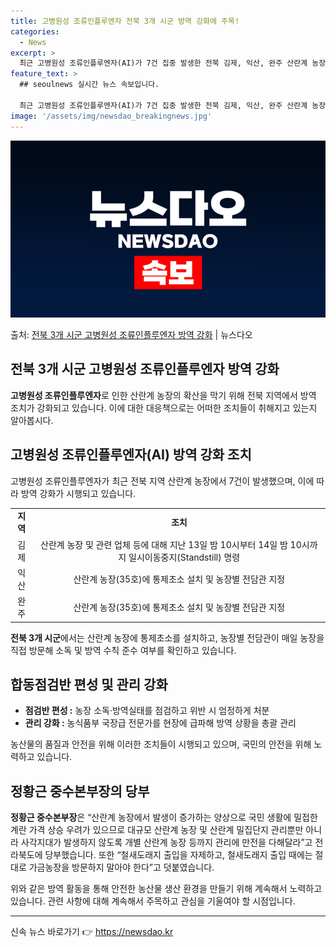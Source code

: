 ```yaml
---
title: 고병원성 조류인플루엔자 전북 3개 시군 방역 강화에 주목!
categories:
  - News
excerpt: >
  최근 고병원성 조류인플루엔자(AI)가 7건 집중 발생한 전북 김제, 익산, 완주 산란계 농장에 대한 방역을 …
feature_text: >
  ## seoulnews 실시간 뉴스 속보입니다.

  최근 고병원성 조류인플루엔자(AI)가 7건 집중 발생한 전북 김제, 익산, 완주 산란계 농장에 대한 방역을 …
image: '/assets/img/newsdao_breakingnews.jpg'
---
```


![뉴스다오 속보](/assets/img/newsdao_breakingnews.jpg)

<p>출처: <a href="https://newsdao.kr/2811" rel="dofollow">전북 3개 시군 고병원성 조류인플루엔자 방역 강화</a> | 뉴스다오</p>

<h2>전북 3개 시군 고병원성 조류인플루엔자 방역 강화</h2>
<p data-ke-size="size16"><b>고병원성 조류인플루엔자</b>로 인한 산란계 농장의 확산을 막기 위해 전북 지역에서 방역 조치가 강화되고 있습니다. 이에 대한 대응책으로는 어떠한 조치들이 취해지고 있는지 알아봅시다.</p>

<h2 data-ke-size="size26">고병원성 조류인플루엔자(AI) 방역 강화 조치</h2>
<p data-ke-size="size16">고병원성 조류인플루엔자가 최근 전북 지역 산란계 농장에서 7건이 발생했으며, 이에 따라 방역 강화가 시행되고 있습니다.</p>

<table>
  <tr>
    <td style="text-align: center; height: 17px;"><b>지역</b></td>
    <td style="text-align: center; height: 17px;"><b>조치</b></td>
  </tr>
  <tr>
    <td style="text-align: center;">김제</td>
    <td style="text-align: center;">산란계 농장 및 관련 업체 등에 대해 지난 13일 밤 10시부터 14일 밤 10시까지 일시이동중지(Standstill) 명령</td>
  </tr>
  <tr>
    <td style="text-align: center;">익산</td>
    <td style="text-align: center;">산란계 농장(35호)에 통제초소 설치 및 농장별 전담관 지정</td>
  </tr>
  <tr>
    <td style="text-align: center;">완주</td>
    <td style="text-align: center;">산란계 농장(35호)에 통제초소 설치 및 농장별 전담관 지정</td>
  </tr>
</table>
<p data-ke-size="size16"><b>전북 3개 시군</b>에서는 산란계 농장에 통제초소를 설치하고, 농장별 전담관이 매일 농장을 직접 방문해 소독 및 방역 수칙 준수 여부를 확인하고 있습니다.</p>

<h2 data-ke-size="size26">합동점검반 편성 및 관리 강화</h2>
<ul>
  <li><b>점검반 편성 :</b> 농장 소독·방역실태를 점검하고 위반 시 엄정하게 처분</li>
  <li><b>관리 강화 :</b> 농식품부 국장급 전문가를 현장에 급파해 방역 상황을 총괄 관리</li>
</ul>
<p data-ke-size="size16">농산물의 품질과 안전을 위해 이러한 조치들이 시행되고 있으며, 국민의 안전을 위해 노력하고 있습니다.</p>

<h2 data-ke-size="size26">정황근 중수본부장의 당부</h2>
<p data-ke-size="size16"><b>정황근 중수본부장</b>은 “산란계 농장에서 발생이 증가하는 양상으로 국민 생활에 밀접한 계란 가격 상승 우려가 있으므로 대규모 산란계 농장 및 산란계 밀집단지 관리뿐만 아니라 사각지대가 발생하지 않도록 개별 산란계 농장 등까지 관리에 만전을 다해달라”고 전라북도에 당부했습니다. 또한 “철새도래지 출입을 자제하고, 철새도래지 출입 때에는 절대로 가금농장을 방문하지 말아야 한다”고 덧붙였습니다.</p>

<p data-ke-size="size16">위와 같은 방역 활동을 통해 안전한 농산물 생산 환경을 만들기 위해 계속해서 노력하고 있습니다. 관련 사항에 대해 계속해서 주목하고 관심을 기울여야 할 시점입니다.</p>
<hr> 

신속 뉴스 바로가기 👉 <a href="https://newsdao.kr" rel="dofollow">https://newsdao.kr</a>


